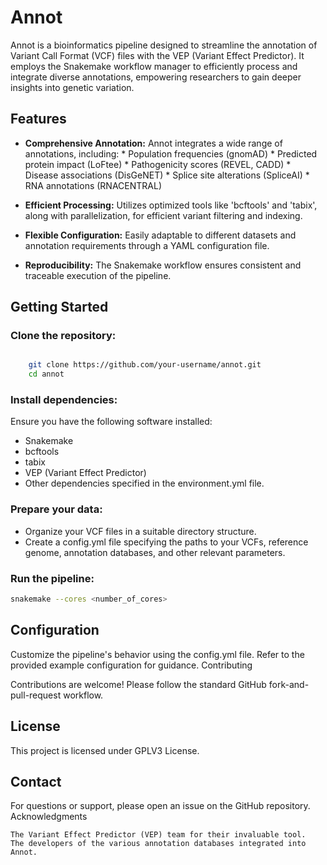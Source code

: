 # Annot

Annot is a bioinformatics pipeline designed to streamline the annotation of Variant Call Format (VCF) files with the VEP (Variant Effect Predictor). It employs the Snakemake workflow manager to efficiently process and integrate diverse annotations, empowering researchers to gain deeper insights into genetic variation.

## Features

* **Comprehensive Annotation:** Annot integrates a wide range of annotations, including:
        * Population frequencies (gnomAD)
        * Predicted protein impact (LoFtee)
        * Pathogenicity scores (REVEL, CADD)
        * Disease associations (DisGeNET)
        * Splice site alterations (SpliceAI)
        * RNA annotations (RNACENTRAL)
       
* **Efficient Processing:** Utilizes optimized tools like 'bcftools' and 'tabix', along with parallelization, for efficient variant filtering and indexing.
* **Flexible Configuration:** Easily adaptable to different datasets and annotation requirements through a YAML configuration file.
* **Reproducibility:** The Snakemake workflow ensures consistent and traceable execution of the pipeline.

## Getting Started

### Clone the repository:

```bash

    git clone https://github.com/your-username/annot.git
    cd annot
```
### Install dependencies:
 
Ensure you have the following software installed:

* Snakemake
* bcftools
* tabix
* VEP (Variant Effect Predictor)
* Other dependencies specified in the environment.yml file.

### Prepare your data:

* Organize your VCF files in a suitable directory structure.
* Create a config.yml file specifying the paths to your VCFs, reference genome, annotation databases, and other relevant parameters.

### Run the pipeline:

```bash
snakemake --cores <number_of_cores>

```

## Configuration

Customize the pipeline's behavior using the config.yml file. Refer to the provided example configuration for guidance.
Contributing

Contributions are welcome! Please follow the standard GitHub fork-and-pull-request workflow.

## License

This project is licensed under GPLV3 License.

## Contact

For questions or support, please open an issue on the GitHub repository.
Acknowledgments

    The Variant Effect Predictor (VEP) team for their invaluable tool.
    The developers of the various annotation databases integrated into Annot.

